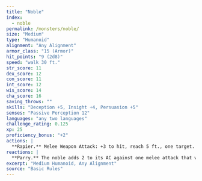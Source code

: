 ```yaml
---
title: "Noble"
index:
  - noble
permalink: /monsters/noble/
size: "Medium"
type: "Humanoid"
alignment: "Any Alignment"
armor_class: "15 (Armor)"
hit_points: "9 (2d8)"
speed: "walk 30 ft."
str_score: 11
dex_score: 12
con_score: 11
int_score: 12
wis_score: 14
cha_score: 16
saving_throws: ""
skills: "Deception +5, Insight +4, Persuasion +5"
senses: "Passive Perception 12"
languages: "any two languages"
challenge_rating: 0.125
xp: 25
proficiency_bonus: "+2"
actions: |
  **Rapier.** Melee Weapon Attack: +3 to hit, reach 5 ft., one target. Hit: 5 (1d8 + 1) piercing damage.
reactions: |
  **Parry.** The noble adds 2 to its AC against one melee attack that would hit it. To do so, the noble must see the attacker and be wielding a melee weapon.
excerpt: "Medium Humanoid, Any Alignment"
source: "Basic Rules"
---
```

